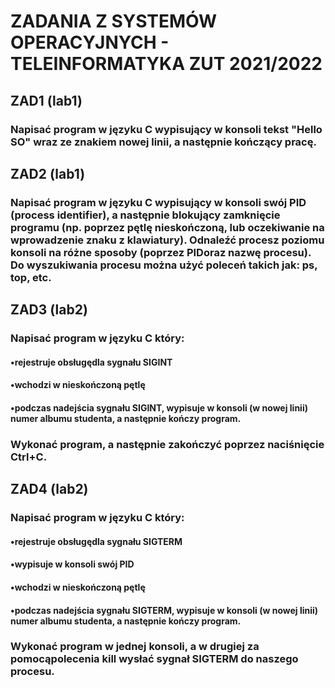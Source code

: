 # ZADANIA Z SYSTEMÓW OPERACYJNYCH - TELEINFORMATYKA ZUT 2021/2022

## ZAD1 (lab1)
### Napisać program w języku C wypisujący w konsoli tekst "Hello SO" wraz ze znakiem nowej linii, a następnie kończący pracę.

## ZAD2 (lab1)
### Napisać program w języku C wypisujący w konsoli swój PID (process identifier), a następnie blokujący zamknięcie programu (np. poprzez pętlę nieskończoną, lub oczekiwanie na wprowadzenie znaku z klawiatury). Odnaleźć procesz poziomu konsoli na różne sposoby (poprzez PIDoraz nazwę procesu). Do wyszukiwania procesu można użyć poleceń takich jak: ps, top, etc.

## ZAD3 (lab2)
### Napisać program w języku C który:
#### •rejestruje obsługędla sygnału SIGINT
#### •wchodzi w nieskończoną pętlę
#### •podczas nadejścia sygnału SIGINT, wypisuje w konsoli (w nowej linii) numer albumu studenta, a następnie kończy program.
### Wykonać program, a następnie zakończyć poprzez naciśnięcie Ctrl+C.

## ZAD4 (lab2)
### Napisać program w języku C który:
#### •rejestruje obsługędla sygnału SIGTERM
#### •wypisuje w konsoli swój PID
#### •wchodzi w nieskończoną pętlę
#### •podczas nadejścia sygnału SIGTERM, wypisuje w konsoli (w nowej linii) numer albumu studenta, a następnie kończy program.
### Wykonać program w jednej konsoli, a w drugiej za pomocąpolecenia kill wysłać sygnał SIGTERM do naszego procesu.

